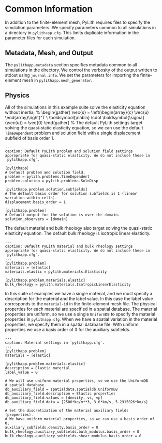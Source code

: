 # Common Information

In addition to the finite-element mesh, PyLith requires files to specify the simulation parameters.
We specify parameters common to all simulations in a directory in `pylithapp.cfg`.
This limits duplicate information in the parameter files for each simulation.

## Metadata, Mesh, and Output

The `pylithapp.metadata` section specifies metadata common to all simulations in the directory.
We control the verbosity of the output written to stdout using `journal.info`.
We set the parameters for importing the finite-element mesh in `pylithapp.mesh_generator`. 

## Physics

All of the simulations in this example suite solve the elasticity equation without inertia,
%
\begin{gather}
\vec{s} = \left(\begin{array}{c} \vec{u} \end{array}\right)^T \\
\boldsymbol{\nabla} \cdot \boldsymbol{\sigma}(\vec{u}) = \vec{0}
\end{gather}
%
The default PyLith settings target solving the quasi-static elasticity equation, so we can use the default `TimeDependent` problem and solution field with a single displacement subfield of basis order 1.

```{code-block} cfg
---
caption: Default PyLith problem and solution field settings appropriate for quasi-static elasticity. We do not include these in `pylithapp.cfg`.
---
[pylithapp]
# Default problem and solution field.
problem = pylith.problems.TimeDependent
problem.solution = pylith.problems.SolnDisp
        
[pylithapp.problem.solution.subfields]
# The default basis order for solution subfields is 1 (linear variation within cells).
displacement.basis_order = 1

[pylithapp.problem]
# Default output for the solution is over the domain.
solution_observers = [domain]
```

The default material and bulk rheology also target solving the quasi-static elasticity equation.
The default bulk rheology is isotropic linear elasticity.

```{code-block} cfg
---
caption: Default PyLith material and bulk rheology settings appropriate for quasi-static elasticity. We do not include these in `pylithapp.cfg`.
---
[pylithapp.problem]
materials = [elastic]
materials.elastic = pylith.materials.Elasticity

[pylithapp.problem.materials.elastic]
bulk_rheology = pylith.materials.IsotropicLinearElasticity
```

In this suite of examples we have a single material, and we must specify a description for the material and the label value.
In this case the label value corresponds to the `material-id` in the finite-element mesh file.
The physical properties for each material are specified in a spatial database.
The material properties are uniform, so we use a single `UniformDB` to specify the material properties in `pylithapp.cfg`.
When we have a spatial variation in the material properties, we specify them in a spatial database file.
With uniform properties we use a basis order of 0 for the auxiliary subfields.

```{code-block} cfg
---
caption: Material settings in `pylithapp.cfg`.
---
[pylithapp.problem]
materials = [elastic]

[pylithapp.problem.materials.elastic]
description = Elastic material
label_value = 0

# We will use uniform material properties, so we use the UniformDB
# spatial database.
db_auxiliary_field = spatialdata.spatialdb.UniformDB
db_auxiliary_field.description = Elastic properties
db_auxiliary_field.values = [density, vs, vp]
db_auxiliary_field.data = [2500*kg/m**3, 3.0*km/s, 5.2915026*km/s]

# Set the discretization of the material auxiliary fields (properties).
# We have uniform material properties, so we can use a basis order of 0.
auxiliary_subfields.density.basis_order = 0
bulk_rheology.auxiliary_subfields.bulk_modulus.basis_order = 0
bulk_rheology.auxiliary_subfields.shear_modulus.basis_order = 0
```
